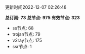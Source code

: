 更新时间2022-12-07 02:26:48

**总订阅: 73**
**总节点: 975**
**有效节点: 323**
- ss节点: 68
- trojan节点: 79
- v2ray节点: 175
- ssr节点: 1
